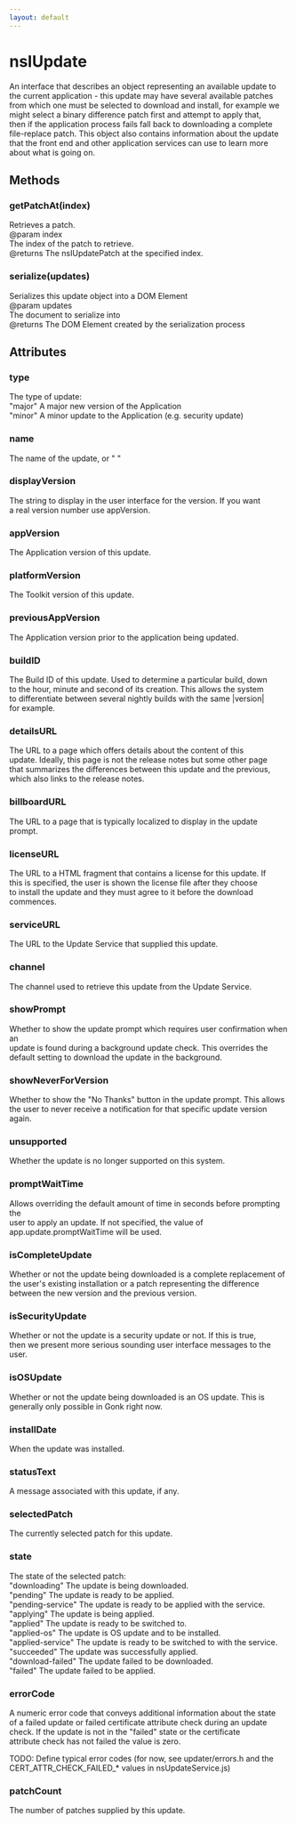 ```yaml
---
layout: default
---
```


# nsIUpdate #
  
An interface that describes an object representing an available update to  
the current application - this update may have several available patches  
from which one must be selected to download and install, for example we  
might select a binary difference patch first and attempt to apply that,  
then if the application process fails fall back to downloading a complete  
file-replace patch. This object also contains information about the update  
that the front end and other application services can use to learn more  
about what is going on.  
  

## Methods ##

### getPatchAt(index) ###
  
Retrieves a patch.  
@param   index  
         The index of the patch to retrieve.  
@returns The nsIUpdatePatch at the specified index.  
  

### serialize(updates) ###
  
Serializes this update object into a DOM Element  
@param   updates  
         The document to serialize into  
@returns The DOM Element created by the serialization process  
  

## Attributes ##

### type ###
  
The type of update:  
  "major"  A major new version of the Application  
  "minor"  A minor update to the Application (e.g. security update)  
  

### name ###
  
The name of the update, or "<Application Name> <Update Version>"  
  

### displayVersion ###
  
The string to display in the user interface for the version. If you want  
a real version number use appVersion.  
  

### appVersion ###
  
The Application version of this update.  
  

### platformVersion ###
  
The Toolkit version of this update.  
  

### previousAppVersion ###
  
The Application version prior to the application being updated.  
  

### buildID ###
  
The Build ID of this update. Used to determine a particular build, down  
to the hour, minute and second of its creation. This allows the system  
to differentiate between several nightly builds with the same |version|  
for example.  
  

### detailsURL ###
  
The URL to a page which offers details about the content of this  
update. Ideally, this page is not the release notes but some other page  
that summarizes the differences between this update and the previous,  
which also links to the release notes.  
  

### billboardURL ###
  
The URL to a page that is typically localized to display in the update  
prompt.  
  

### licenseURL ###
  
The URL to a HTML fragment that contains a license for this update. If  
this is specified, the user is shown the license file after they choose  
to install the update and they must agree to it before the download  
commences.  
  

### serviceURL ###
  
The URL to the Update Service that supplied this update.  
  

### channel ###
  
The channel used to retrieve this update from the Update Service.  
  

### showPrompt ###
  
Whether to show the update prompt which requires user confirmation when an  
update is found during a background update check. This overrides the  
default setting to download the update in the background.  
  

### showNeverForVersion ###
  
Whether to show the "No Thanks" button in the update prompt. This allows  
the user to never receive a notification for that specific update version  
again.  
  

### unsupported ###
  
Whether the update is no longer supported on this system.  
  

### promptWaitTime ###
  
Allows overriding the default amount of time in seconds before prompting the  
user to apply an update. If not specified, the value of  
app.update.promptWaitTime will be used.  
  

### isCompleteUpdate ###
  
Whether or not the update being downloaded is a complete replacement of  
the user's existing installation or a patch representing the difference  
between the new version and the previous version.  
  

### isSecurityUpdate ###
  
Whether or not the update is a security update or not. If this is true,  
then we present more serious sounding user interface messages to the  
user.  
  

### isOSUpdate ###
  
Whether or not the update being downloaded is an OS update. This is  
generally only possible in Gonk right now.  
  

### installDate ###
  
When the update was installed.  
  

### statusText ###
  
A message associated with this update, if any.  
  

### selectedPatch ###
  
The currently selected patch for this update.  
  

### state ###
  
The state of the selected patch:  
  "downloading"        The update is being downloaded.  
  "pending"            The update is ready to be applied.  
  "pending-service"    The update is ready to be applied with the service.  
  "applying"           The update is being applied.  
  "applied"            The update is ready to be switched to.  
  "applied-os"         The update is OS update and to be installed.  
  "applied-service"    The update is ready to be switched to with the service.  
  "succeeded"          The update was successfully applied.  
  "download-failed"    The update failed to be downloaded.  
  "failed"             The update failed to be applied.  
  

### errorCode ###
  
A numeric error code that conveys additional information about the state  
of a failed update or failed certificate attribute check during an update  
check. If the update is not in the "failed" state or the certificate  
attribute check has not failed the value is zero.  
  
TODO: Define typical error codes (for now, see updater/errors.h and the  
      CERT_ATTR_CHECK_FAILED_* values in nsUpdateService.js)  
  

### patchCount ###
  
The number of patches supplied by this update.  
  
